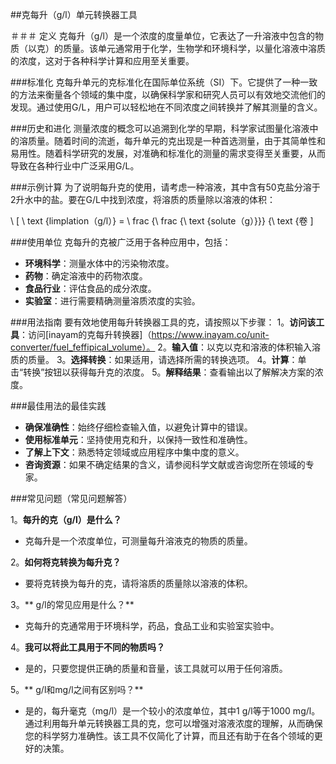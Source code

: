##克每升（g/l）单元转换器工具

＃＃＃ 定义
克每升（g/l）是一个浓度的度量​​单位，它表达了一升溶液中包含的物质（以克）的质量。该单元通常用于化学，生物学和环境科学，以量化溶液中溶质的浓度，这对于各种科学计算和应用至关重要。

###标准化
克每升单元的克标准化在国际单位系统（SI）下。它提供了一种一致的方法来衡量各个领域的集中度，以确保科学家和研究人员可以有效地交流他们的发现。通过使用G/L，用户可以轻松地在不同浓度之间转换并了解其测量的含义。

###历史和进化
测量浓度的概念可以追溯到化学的早期，科学家试图量化溶液中的溶质量。随着时间的流逝，每升单元的克出现是一种首选测量，由于其简单性和易用性。随着科学研究的发展，对准确和标准化的测量的需求变得至关重要，从而导致在各种行业中广泛采用G/L。

###示例计算
为了说明每升克的使用，请考虑一种溶液，其中含有50克盐分溶于2升水中的盐。要在G/L中找到浓度，将溶质的质量除以溶液的体积：

\ [
\ text {limplation（g/l）} = \ frac {\ frac {\ text {solute（g）}}} {\ text {卷
\]

###使用单位
克每升的克被广泛用于各种应用中，包括：
-  **环境科学**：测量水体中的污染物浓度。
-  **药物**：确定溶液中的药物浓度。
-  **食品行业**：评估食品的成分浓度。
-  **实验室**：进行需要精确测量溶质浓度的实验。

###用法指南
要有效地使用每升转换器工具的克，请按照以下步骤：
1。**访问该工具**：访问[inayam的克每升转换器]（https://www.inayam.co/unit-converter/fuel_feffipical_volume）。
2。**输入值**：以克以克和溶液的体积输入溶质的质量。
3。**选择转换**：如果适用，请选择所需的转换选项。
4。**计算**：单击“转换”按钮以获得每升克的浓度。
5。**解释结果**：查看输出以了解解决方案的浓度。

###最佳用法的最佳实践
-  **确保准确性**：始终仔细检查输入值，以避免计算中的错误。
-  **使用标准单元**：坚持使用克和升，以保持一致性和准确性。
-  **了解上下文**：熟悉特定领域或应用程序中集中度的意义。
-  **咨询资源**：如果不确定结果的含义，请参阅科学文献或咨询您所在领域的专家。

###常见问题（常见问题解答）

1。**每升的克（g/l）是什么？**
- 克每升是一个浓度单位，可测量每升溶液克的物质的质量。

2。**如何将克转换为每升克？**
- 要将克转换为每升的克，请将溶质的质量除以溶液的体积。

3。** g/l的常见应用是什么？**
- 克每升的克通常用于环境科学，药品，食品工业和实验室实验中。

4。**我可以将此工具用于不同的物质吗？**
- 是的，只要您提供正确的质量和音量，该工具就可以用于任何溶质。

5。** g/l和mg/l之间有区别吗？**
- 是的，每升毫克（mg/l）是一个较小的浓度单位，其中1 g/l等于1000 mg/l。 通过利用每升单元转换器工具的克，您可以增强对溶液浓度的理解，从而确保您的科学努力准确性。该工具不仅简化了计算，而且还有助于在各个领域的更好的决策。